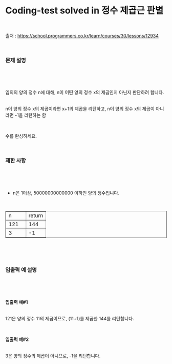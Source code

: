 # Coding-test solved in 정수 제곱근 판별
<p data-ke-size="size18">&nbsp;</p>

출처 : https://school.programmers.co.kr/learn/courses/30/lessons/12934

<p data-ke-size="size18">&nbsp;</p>
<h3 id="var" data-ke-size="size23"><b>문제 설명</b></h3>
<p data-ke-size="size18">&nbsp;</p>
<p data-ke-size="size18">&nbsp;</p>
<p data-ke-size="size16">임의의 양의 정수 n에 대해, n이 어떤 양의 정수 x의 제곱인지 아닌지 판단하려 합니다.</p>
<p data-ke-size="size16"><br />n이 양의 정수 x의 제곱이라면 x+1의 제곱을 리턴하고, n이 양의 정수 x의 제곱이 아니라면 -1을 리턴하는 함</p>
<p data-ke-size="size16">&nbsp;</p>
<p data-ke-size="size16">수를 완성하세요.</p>
<p data-ke-size="size16">&nbsp;</p>
<h3 id="var" data-ke-size="size23"><b>제한 사항</b></h3>
<p data-ke-size="size16">&nbsp;</p>
<p data-ke-size="size18">&nbsp;</p>
<ul style="list-style-type: disc;" data-ke-list-type="disc">
<li>n은 1이상, 50000000000000 이하인 양의 정수입니다.</li>
</ul>
<p data-ke-size="size16">&nbsp;</p>
<table style="border-collapse: collapse; width: 100%;" border="1" data-ke-align="alignLeft" data-ke-style="style12">
<tbody>
<tr>
<td style="width: 50%;">n</td>
<td style="width: 50%;">return</td>
</tr>
<tr>
<td style="width: 50%;">121</td>
<td style="width: 50%;">144</td>
</tr>
<tr>
<td style="width: 50%;">3</td>
<td style="width: 50%;">-1</td>
</tr>
</tbody>
</table>
<p data-ke-size="size18"><br /><b></b></p>
<p data-ke-size="size18">&nbsp;</p>
<h3 id="var" data-ke-size="size23"><b>입출력 예 설명</b></h3>
<p data-ke-size="size18">&nbsp;</p>
<p data-ke-size="size18">&nbsp;</p>
<p data-ke-size="size16"><b>입출력 예#1</b></p>
<p data-ke-size="size16"><br />121은 양의 정수 11의 제곱이므로, (11+1)를 제곱한 144를 리턴합니다.</p>
<p data-ke-size="size16">&nbsp;</p>
<p data-ke-size="size16"><b>입출력 예#2</b></p>
<p data-ke-size="size16"><br />3은 양의 정수의 제곱이 아니므로, -1을 리턴합니다.</p>
<p data-ke-size="size16">&nbsp;</p>
<p data-ke-size="size16">&nbsp;</p>
<p data-ke-size="size16">&nbsp;</p>
